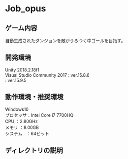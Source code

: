 # Job_opus

## ゲーム内容
 自動生成されたダンジョンを敵がうろつく中ゴールを目指す。

## 開発環境
  Unity 2018.2.18f1<br>
  Visual Studio Community 2017 : ver.15.8.6<br>
                               : ver.15.9.5<br>
  

## 動作環境・推奨環境
  Windows10<br>
  プロセッサ：Intel Core i7 7700HQ<br>
  CPU      ：2.80GHz<br>
  メモリ   ：8.00GB<br>
  システム　：64ビット<br>

## ディレクトリの説明
